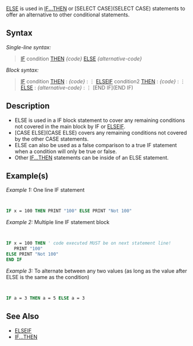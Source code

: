 [ELSE](ELSE) is used in [IF...THEN](IF...THEN) or [SELECT CASE](SELECT CASE) statements to offer an alternative to other conditional statements.


## Syntax

*Single-line syntax:*
>  [IF](IF) condition [THEN](THEN) *{code}* [ELSE](ELSE) *{alternative-code}*


*Block syntax:*
>  [IF](IF) condition [THEN](THEN)
> : *{code}*
> : ⋮
>  [ELSEIF](ELSEIF) condition2 [THEN](THEN)
> : *{code}*
> : ⋮
>  [ELSE](ELSE)
> : *{alternative-code}*
> : ⋮
>  [END IF](END IF)


## Description

* ELSE is used in a IF block statement to cover any remaining conditions not covered in the main block by IF or [ELSEIF](ELSEIF).
* [CASE ELSE](CASE ELSE) covers any remaining conditions not covered by the other CASE statements.
* ELSE can also be used as a false comparison to a true IF statement when a condition will only be true or false.
* Other [IF...THEN](IF...THEN) statements can be inside of an ELSE statement.


## Example(s)

*Example 1:* One line IF statement

```vb


IF x = 100 THEN PRINT "100" ELSE PRINT "Not 100"


```

*Example 2:* Multiple line IF statement block

```vb


IF x = 100 THEN ' code executed MUST be on next statement line!
   PRINT "100"
ELSE PRINT "Not 100"
END IF


```


*Example 3:* To alternate between any two values (as long as the value after ELSE is the same as the condition)

```vb


IF a = 3 THEN a = 5 ELSE a = 3


```



## See Also
 
* [ELSEIF](ELSEIF)
* [IF...THEN](IF...THEN)




